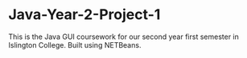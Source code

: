 # Java-Year-2-Project-1
This is the Java GUI coursework for our second year first semester in Islington College. Built using NETBeans.
